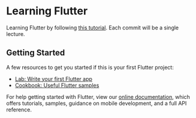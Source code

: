 # Learning Flutter

Learning Flutter by following [this tutorial](https://www.youtube.com/playlist?list=PL4cUxeGkcC9jLYyp2Aoh6hcWuxFDX6PBJ). Each commit will
be a single lecture.

## Getting Started

A few resources to get you started if this is your first Flutter project:

- [Lab: Write your first Flutter app](https://flutter.dev/docs/get-started/codelab)
- [Cookbook: Useful Flutter samples](https://flutter.dev/docs/cookbook)

For help getting started with Flutter, view our
[online documentation](https://flutter.dev/docs), which offers tutorials,
samples, guidance on mobile development, and a full API reference.

